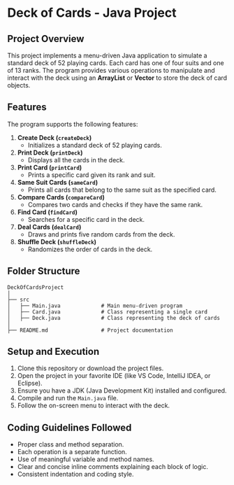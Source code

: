 # Deck of Cards - Java Project

## Project Overview
This project implements a menu-driven Java application to simulate a standard deck of 52 playing cards. Each card has one of four suits and one of 13 ranks. The program provides various operations to manipulate and interact with the deck using an **ArrayList** or **Vector** to store the deck of card objects.

## Features
The program supports the following features:

1. **Create Deck (`createDeck`)**
   - Initializes a standard deck of 52 playing cards.
2. **Print Deck (`printDeck`)**
   - Displays all the cards in the deck.
3. **Print Card (`printCard`)**
   - Prints a specific card given its rank and suit.
4. **Same Suit Cards (`sameCard`)**
   - Prints all cards that belong to the same suit as the specified card.
5. **Compare Cards (`compareCard`)**
   - Compares two cards and checks if they have the same rank.
6. **Find Card (`findCard`)**
   - Searches for a specific card in the deck.
7. **Deal Cards (`dealCard`)**
   - Draws and prints five random cards from the deck.
8. **Shuffle Deck (`shuffleDeck`)**
   - Randomizes the order of cards in the deck.

## Folder Structure
```
DeckOfCardsProject
│
├── src
│   ├── Main.java             # Main menu-driven program
│   ├── Card.java             # Class representing a single card
│   ├── Deck.java             # Class representing the deck of cards
│
├── README.md                 # Project documentation
```

## Setup and Execution
1. Clone this repository or download the project files.
2. Open the project in your favorite IDE (like VS Code, IntelliJ IDEA, or Eclipse).
3. Ensure you have a JDK (Java Development Kit) installed and configured.
4. Compile and run the `Main.java` file.
5. Follow the on-screen menu to interact with the deck.

## Coding Guidelines Followed
- Proper class and method separation.
- Each operation is a separate function.
- Use of meaningful variable and method names.
- Clear and concise inline comments explaining each block of logic.
- Consistent indentation and coding style.
